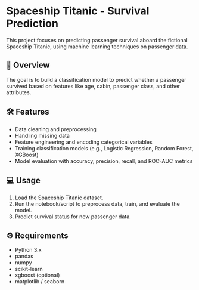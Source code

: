 # Spaceship Titanic - Survival Prediction

This project focuses on predicting passenger survival aboard the fictional Spaceship Titanic, using machine learning techniques on passenger data.

## 🚀 Overview
The goal is to build a classification model to predict whether a passenger survived based on features like age, cabin, passenger class, and other attributes.

## 🛠️ Features
- Data cleaning and preprocessing
- Handling missing data
- Feature engineering and encoding categorical variables
- Training classification models (e.g., Logistic Regression, Random Forest, XGBoost)
- Model evaluation with accuracy, precision, recall, and ROC-AUC metrics

## 💻 Usage
1. Load the Spaceship Titanic dataset.
2. Run the notebook/script to preprocess data, train, and evaluate the model.
3. Predict survival status for new passenger data.

## ⚙️ Requirements
- Python 3.x
- pandas
- numpy
- scikit-learn
- xgboost (optional)
- matplotlib / seaborn

